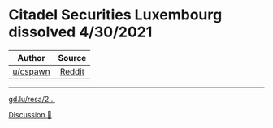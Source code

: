 Citadel Securities Luxembourg dissolved 4/30/2021
=================================================

| Author       | Source       | 
| :-------------: |:-------------:|
|  [u/cspawn](https://www.reddit.com/user/cspawn/) | [Reddit](https://www.reddit.com/r/Superstonk/comments/o0n955/citadel_securities_luxembourg_dissolved_4302021/) | 

---

[gd.lu/resa/2...](https://gd.lu/resa/2mng1G)

[Discussion 🦍](https://www.reddit.com/r/Superstonk/search?q=flair_name%3A%22Discussion%20%F0%9F%A6%8D%22&restrict_sr=1)
